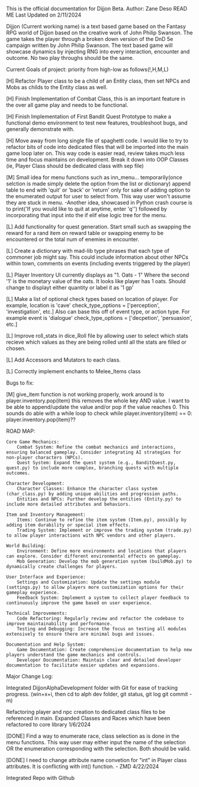 This is the official documentation for Dijjon Beta.
Author: Zane Deso
READ ME Last Updated on 2/11/2024

Dijjon (Current working name) is a text based game based on the Fantasy RPG world of Dijjon based on the creative work of John Philip Swanson. The game takes the player through a broken down version of the DnD 5e campaign written by John Philip Swanson. The text based game will showcase dynamics by injecting RNG into every interaction, encounter and outcome. No two play throughs should be the same. 





Current Goals of project: priority from high-low as follows(!,H,M,L)

[H] Refactor Player class to be a child of an Entity class, then set NPCs and Mobs as childs to the Entity class as well.

[H] Finish Implementation of Combat Class, this is an important feature in the over all game play and needs to be functional.

[H] Finish Implementation of First Bandit Quest Prototype to make a functional demo environment to test new features, troubleshoot bugs, and generally demonstrate with.

[H] Move away from long single file of spaghetti code. I would like to try to refactor bits of code into dedicated files that will be imported into the main game loop later on. This way code is easier read, review takes much less time and focus maintains on development. Break it down into OOP Classes (ie, Player Class should be dedicated class with sep file)

[M] Small idea for menu functions such as inn_menu... temporarily(once selction is made simply delete the option from the list or dictionary) append table to end with 'quit' or 'back' or 'return' only for sake of adding option to the enumerated output for user to select from. This way user won't assume they are stuck in menu.
-Another idea, showcased in Python crash course is to print('If you would like to quit at anytime, enter 'q'') followed by incorporating that input into the if elif else logic tree for the menu.

[L] Add functionality for quest generation. Start small such as swapping the reward for a rand item on reward table or swapping enemy to be encountered or the total num of enemies in encounter.

[L] Create a dictionary with mad-lib type phrases that each type of commoner job might say. This could include information about other NPCs within town, comments on events (including events triggered by the player)

[L] Player Inventory UI currently displays as "1. Oats - 1" Where the second '1' is the monetary value of the oats. It looks like player has 1 oats. Should change to displayt either quantity or label it as '1 gp'

[L] Make a list of optional check types based on location of player. For example, location is 'cave' check_type_options = ['perception', 'investigation', etc.] Also can base this off of event type, or action type. For example event is 'dialogue' check_type_options = ['decpetion', 'persuasion', etc.]

[L] Improve roll_stats in dice_Roll file by allowing user to select which stats recieve which values as they are being rolled until all the stats are filled or chosen.

[L] Add Accessors and Mutators to each class.

[L] Correctly implement enchants to Melee_Items class




Bugs to fix:

[M] give_item function is not working properly, work around is to player.inventory.pop(item) this removes the whole key AND value. I want to be able to append/update the value and/or pop if the value reaches 0. This sounds do able with a while loop to check while player.inventory(item) == 0: player.inventory.pop(item)??

ROAD MAP:

    Core Game Mechanics:
        Combat System: Refine the combat mechanics and interactions, ensuring balanced gameplay. Consider integrating AI strategies for non-player characters (NPCs).
        Quest System: Expand the quest system (e.g., BanditQuest.py, quest.py) to include more complex, branching quests with multiple outcomes.

    Character Development:
        Character Classes: Enhance the character class system (char_class.py) by adding unique abilities and progression paths.
        Entities and NPCs: Further develop the entities (Entity.py) to include more detailed attributes and behaviors.

    Item and Inventory Management:
        Items: Continue to refine the item system (Item.py), possibly by adding item durability or special item effects.
        Trading System: Implement or improve the trading system (trade.py) to allow player interactions with NPC vendors and other players.

    World Building:
        Environment: Define more environments and locations that players can explore. Consider different environmental effects on gameplay.
        Mob Generation: Develop the mob generation system (buildMob.py) to dynamically create challenges for players.

    User Interface and Experience:
        Settings and Customization: Update the settings module (settings.py) to allow players more customization options for their gameplay experience.
        Feedback System: Implement a system to collect player feedback to continuously improve the game based on user experience.

    Technical Improvements:
        Code Refactoring: Regularly review and refactor the codebase to improve maintainability and performance.
        Testing and Debugging: Increase the focus on testing all modules extensively to ensure there are minimal bugs and issues.

    Documentation and Help System:
        Game Documentation: Create comprehensive documentation to help new players understand the game mechanics and controls.
        Developer Documentation: Maintain clear and detailed developer documentation to facilitate easier updates and expansions.

Major Change Log:

Integrated DijjonAlphaDevelopment folder with Git for ease of tracking progress. (win+x+i, then cd to alph dev folder, git status, git log git commit -m)

Refactoring player and npc creation to dedicated class files to be referenced in main. Expanded Classes and Races which have been refactored to core library 1/6/2024

[DONE] Find a way to enumerate race, class selection as is done in the menu functions. This way user may either input the name of the selection OR the enumeration corresponding with the selection. Both should be valid.

[DONE] I need to change attribute name convetion for "int" in Player class attributes. It is conflicting with int() function. - ZMD 4/22/2024

Integrated Repo with Github